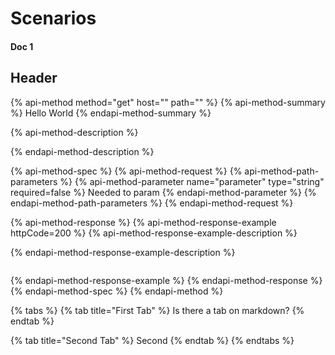 # Scenarios

#### Doc 1

## Header

{% api-method method="get" host="" path="" %}
{% api-method-summary %}
Hello World
{% endapi-method-summary %}

{% api-method-description %}

{% endapi-method-description %}

{% api-method-spec %}
{% api-method-request %}
{% api-method-path-parameters %}
{% api-method-parameter name="parameter" type="string" required=false %}
Needed to param
{% endapi-method-parameter %}
{% endapi-method-path-parameters %}
{% endapi-method-request %}

{% api-method-response %}
{% api-method-response-example httpCode=200 %}
{% api-method-response-example-description %}

{% endapi-method-response-example-description %}

```

```
{% endapi-method-response-example %}
{% endapi-method-response %}
{% endapi-method-spec %}
{% endapi-method %}

{% tabs %}
{% tab title="First Tab" %}
Is there a tab on markdown?
{% endtab %}

{% tab title="Second Tab" %}
Second
{% endtab %}
{% endtabs %}



